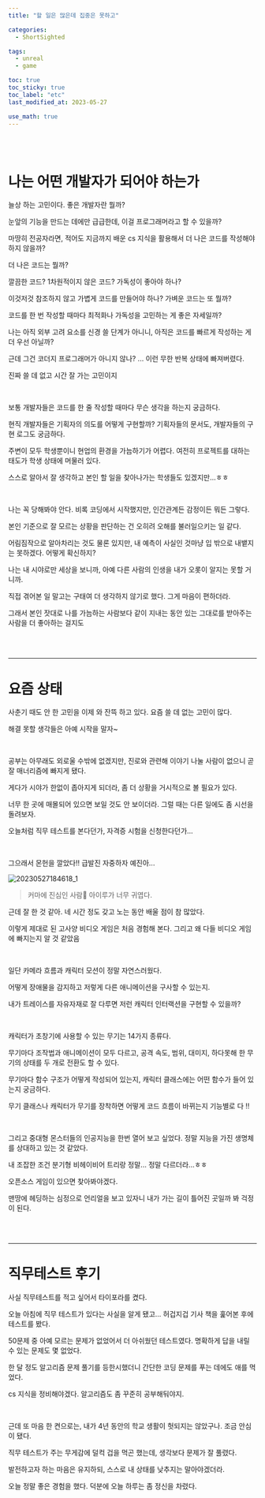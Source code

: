 ```yaml
---
title: "할 일은 많은데 집중은 못하고"

categories:
  - ShortSighted

tags:
  - unreal
  - game

toc: true
toc_sticky: true
toc_label: "etc"
last_modified_at: 2023-05-27

use_math: true
---
```


<br><br>

# 나는 어떤 개발자가 되어야 하는가

늘상 하는 고민이다. 좋은 개발자란 뭘까?

눈앞의 기능을 만드는 데에만 급급한데, 이걸 프로그래머라고 할 수 있을까?

마땅히 전공자라면, 적어도 지금까지 배운 cs 지식을 활용해서 더 나은 코드를 작성해야 하지 않을까?

더 나은 코드는 뭘까?

깔끔한 코드? 1차원적이지 않은 코드? 가독성이 좋아야 하나?

이것저것 참조하지 않고 가볍게 코드를 만들어야 하나? 가벼운 코드는 또 뭘까?

코드를 한 번 작성할 때마다 최적화나 가독성을 고민하는 게 좋은 자세일까?

나는 아직 외부 고려 요소를 신경 쓸 단계가 아니니, 아직은 코드를 빠르게 작성하는 게 더 우선 아닐까?

근데 그건 코더지 프로그래머가 아니지 않나? ... 이런 무한 반복 상태에 빠져버렸다. 

진짜 쓸 데 없고 시간 잘 가는 고민이지

<br>

보통 개발자들은 코드를 한 줄 작성할 때마다 무슨 생각을 하는지 궁금하다.

현직 개발자들은 기획자의 의도를 어떻게 구현할까? 기획자들의 문서도, 개발자들의 구현 로그도 궁금하다.

주변이 모두 학생뿐이니 현업의 환경을 가늠하기가 어렵다. 여전히 프로젝트를 대하는 태도가 학생 상태에 머물러 있다.

스스로 알아서 잘 생각하고 본인 할 일을 찾아나가는 학생들도 있겠지만...ㅎㅎ 

<br>

나는 꼭 당해봐야 안다. 비록 코딩에서 시작했지만, 인간관계든 감정이든 뭐든 그렇다.

본인 기준으로 잘 모르는 상황을 판단하는 건 오히려 오해를 불러일으키는 일 같다.

어림짐작으로 알아차리는 것도 물론 있지만, 내 예측이 사실인 것마냥 입 밖으로 내뱉지는 못하겠다. 어떻게 확신하지?

나는 내 시야로만 세상을 보니까, 아예 다른 사람의 인생을 내가 오롯이 알지는 못할 거니까.

직접 겪어본 일 말고는 구태여 더 생각하지 않기로 했다. 그게 마음이 편하더라.

그래서 본인 잣대로 나를 가늠하는 사람보다 같이 지내는 동안 있는 그대로를 받아주는 사람을 더 좋아하는 걸지도 

<br><br>

---

# 요즘 상태

사춘기 때도 안 한 고민을 이제 와 잔뜩 하고 있다. 요즘 쓸 데 없는 고민이 많다.

해결 못할 생각들은 아예 시작을 말자~

<br>

공부는 아무래도 외로울 수밖에 없겠지만, 진로와 관련해 이야기 나눌 사람이 없으니 곧잘 매너리즘에 빠지게 됐다.

게다가 시야가 한없이 좁아지게 되더라, 좀 더 상황을 거시적으로 볼 필요가 있다.

너무 한 곳에 매몰되어 있으면 보일 것도 안 보이더라. 그럴 때는 다른 일에도 좀 시선을 돌려보자.

오늘처럼 직무 테스트를 본다던가, 자격증 시험을 신청한다던가...

<br>

그으래서 몬헌을 깔았다!! 급발진 자중하자 예진아...

![20230527184618_1](https://github.com/yj59/yj59.github.io/assets/93882395/32bd04c8-ec81-4a53-be1c-b828b0e4b220) 

>   커마에 진심인 사람🤭 아이루가 너무 귀엽다.

근데 잘 한 것 같아. 네 시간 정도 갖고 노는 동안 배울 점이 참 많았다.

이렇게 제대로 된 고사양 비디오 게임은 처음 경험해 본다. 그리고 왜 다들 비디오 게임에 빠지는지 알 것 같았음

<br>

일단 카메라 흐름과 캐릭터 모션이 정말 자연스러웠다.

어떻게 장애물을 감지하고 저렇게 다른 애니메이션을 구사할 수 있는지.

내가 트레이스를 자유자재로 잘 다루면 저런 캐릭터 인터랙션을 구현할 수 있을까?

<br>

캐릭터가 초창기에 사용할 수 있는 무기는 14가지 종류다. 

무기마다 조작법과 애니메이션이 모두 다르고, 공격 속도, 범위, 대미지, 하다못해 한 무기의 상태를 두 개로 전환도 할 수 있다.

무기마다 함수 구조가 어떻게 작성되어 있는지, 캐릭터 클래스에는 어떤 함수가 들어 있는지 궁금하다.

무기 클래스나 캐릭터가 무기를 장착하면 어떻게 코드 흐름이 바뀌는지 기능별로 다 !!

<br>

그리고 중대형 몬스터들의 인공지능을 한번 열어 보고 싶었다. 정말 지능을 가진 생명체를 상대하고 있는 것 같았다.

내 조잡한 조건 분기형 비헤이비어 트리랑 정말... 정말 다르더라...ㅎㅎ

오픈소스 게임이 있으면 찾아봐야겠다. 

맨땅에 헤딩하는 심정으로 언리얼을 보고 있자니 내가 가는 길이 틀어진 곳일까 봐 걱정이 된다.

<br><br>

---

# 직무테스트 후기

사실 직무테스트를 적고 싶어서 타이포라를 켰다.

오늘 아침에 직무 테스트가 있다는 사실을 알게 됐고... 허겁지겁 기사 책을 훑어본 후에 테스트를 봤다.

50문제 중 아예 모르는 문제가 없었어서 더 아쉬웠던 테스트였다. 명확하게 답을 내릴 수 있는 문제도 몇 없었다.

한 달 정도 알고리즘 문제 풀기를 등한시했더니 간단한 코딩 문제를 푸는 데에도 애를 먹었다.

cs 지식을 정비해야겠다. 알고리즘도 좀 꾸준히 공부해둬야지.

<br>

근데 또 마음 한 켠으로는, 내가 4년 동안의 학교 생활이 헛되지는 않았구나. 조금 안심이 됐다.

직무 테스트가 주는 무게감에 덜컥 겁을 먹곤 했는데, 생각보다 문제가 잘 풀렸다.

발전하고자 하는 마음은 유지하되, 스스로 내 상태를 낮추지는 말아야겠더라.

오늘 정말 좋은 경험을 했다. 덕분에 오늘 하루는 좀 정신을 차렸다.
